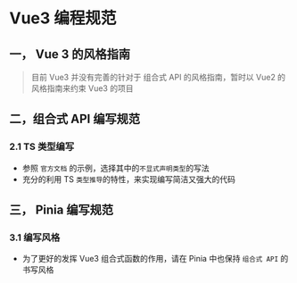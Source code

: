 # Vue3 编程规范

## 一， Vue 3 的风格指南
>
> 目前 Vue3 并没有完善的针对于 组合式 API 的风格指南，暂时以 Vue2 的风格指南来约束 Vue3 的项目

## 二，组合式 API 编写规范

### 2.1 TS 类型编写

- 参照 `官方文档` 的示例，选择其中的`不显式声明类型`的写法
- 充分的利用 TS `类型推导`的特性，来实现编写简洁又强大的代码

## 三， Pinia 编写规范

### 3.1 编写风格

- 为了更好的发挥 Vue3 组合式函数的作用，请在 Pinia 中也保持 `组合式 API` 的书写风格
